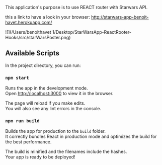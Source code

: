 This application's purpose is to use REACT router with Starwars API.

this a link to have a look in your browser: http://starwars-app-benoit-havet.herokuapp.com/

![](/Users/benoithavet 1/Desktop/StarWarsApp-ReactRooter-Hooks/src/starWarsPoster.png)

## Available Scripts

In the project directory, you can run:

### `npm start`

Runs the app in the development mode.<br>
Open [http://localhost:3000](http://localhost:3000) to view it in the browser.

The page will reload if you make edits.<br>
You will also see any lint errors in the console.

### `npm run build`

Builds the app for production to the `build` folder.<br>
It correctly bundles React in production mode and optimizes the build for the best performance.

The build is minified and the filenames include the hashes.<br>
Your app is ready to be deployed!
